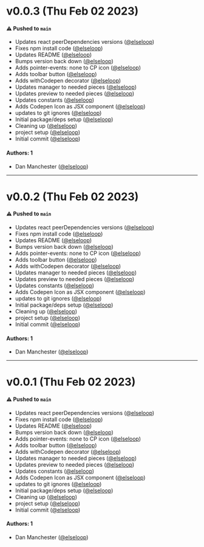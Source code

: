 # v0.0.3 (Thu Feb 02 2023)

#### ⚠️ Pushed to `main`

- Updates react peerDependencies versions ([@elseloop](https://github.com/elseloop))
- Fixes npm install code ([@elseloop](https://github.com/elseloop))
- Updates README ([@elseloop](https://github.com/elseloop))
- Bumps version back down ([@elseloop](https://github.com/elseloop))
- Adds pointer-events: none to CP icon ([@elseloop](https://github.com/elseloop))
- Adds toolbar button ([@elseloop](https://github.com/elseloop))
- Adds withCodepen decorator ([@elseloop](https://github.com/elseloop))
- Updates manager to needed pieces ([@elseloop](https://github.com/elseloop))
- Updates preview to needed pieces ([@elseloop](https://github.com/elseloop))
- Updates constants ([@elseloop](https://github.com/elseloop))
- Adds Codepen Icon as JSX component ([@elseloop](https://github.com/elseloop))
- updates to git ignores ([@elseloop](https://github.com/elseloop))
- Initial package/deps setup ([@elseloop](https://github.com/elseloop))
- Cleaning up ([@elseloop](https://github.com/elseloop))
- project setup ([@elseloop](https://github.com/elseloop))
- Initial commit ([@elseloop](https://github.com/elseloop))

#### Authors: 1

- Dan Manchester ([@elseloop](https://github.com/elseloop))

---

# v0.0.2 (Thu Feb 02 2023)

#### ⚠️ Pushed to `main`

- Updates react peerDependencies versions ([@elseloop](https://github.com/elseloop))
- Fixes npm install code ([@elseloop](https://github.com/elseloop))
- Updates README ([@elseloop](https://github.com/elseloop))
- Bumps version back down ([@elseloop](https://github.com/elseloop))
- Adds pointer-events: none to CP icon ([@elseloop](https://github.com/elseloop))
- Adds toolbar button ([@elseloop](https://github.com/elseloop))
- Adds withCodepen decorator ([@elseloop](https://github.com/elseloop))
- Updates manager to needed pieces ([@elseloop](https://github.com/elseloop))
- Updates preview to needed pieces ([@elseloop](https://github.com/elseloop))
- Updates constants ([@elseloop](https://github.com/elseloop))
- Adds Codepen Icon as JSX component ([@elseloop](https://github.com/elseloop))
- updates to git ignores ([@elseloop](https://github.com/elseloop))
- Initial package/deps setup ([@elseloop](https://github.com/elseloop))
- Cleaning up ([@elseloop](https://github.com/elseloop))
- project setup ([@elseloop](https://github.com/elseloop))
- Initial commit ([@elseloop](https://github.com/elseloop))

#### Authors: 1

- Dan Manchester ([@elseloop](https://github.com/elseloop))

---

# v0.0.1 (Thu Feb 02 2023)

#### ⚠️ Pushed to `main`

- Updates react peerDependencies versions ([@elseloop](https://github.com/elseloop))
- Fixes npm install code ([@elseloop](https://github.com/elseloop))
- Updates README ([@elseloop](https://github.com/elseloop))
- Bumps version back down ([@elseloop](https://github.com/elseloop))
- Adds pointer-events: none to CP icon ([@elseloop](https://github.com/elseloop))
- Adds toolbar button ([@elseloop](https://github.com/elseloop))
- Adds withCodepen decorator ([@elseloop](https://github.com/elseloop))
- Updates manager to needed pieces ([@elseloop](https://github.com/elseloop))
- Updates preview to needed pieces ([@elseloop](https://github.com/elseloop))
- Updates constants ([@elseloop](https://github.com/elseloop))
- Adds Codepen Icon as JSX component ([@elseloop](https://github.com/elseloop))
- updates to git ignores ([@elseloop](https://github.com/elseloop))
- Initial package/deps setup ([@elseloop](https://github.com/elseloop))
- Cleaning up ([@elseloop](https://github.com/elseloop))
- project setup ([@elseloop](https://github.com/elseloop))
- Initial commit ([@elseloop](https://github.com/elseloop))

#### Authors: 1

- Dan Manchester ([@elseloop](https://github.com/elseloop))
